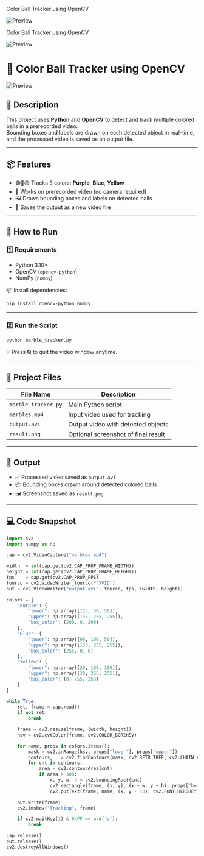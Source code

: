  Color Ball Tracker using OpenCV

![Preview](output.gif)

Color Ball Tracker using OpenCV

![Preview](output.gif)

# 🎯 Color Ball Tracker using OpenCV

![Preview](output.gif)

## 📝 Description  
This project uses **Python** and **OpenCV** to detect and track multiple colored balls in a prerecorded video.  
Bounding boxes and labels are drawn on each detected object in real-time, and the processed video is saved as an output file.

---

## 📦 Features
- 🟣🔵🟡 Tracks 3 colors: **Purple**, **Blue**, **Yellow**  
- 📁 Works on prerecorded video (no camera required)  
- 🖼 Draws bounding boxes and labels on detected balls  
- 💾 Saves the output as a new video file  

---

## 🚀 How to Run

### 1️⃣ Requirements
- Python 3.10+
- OpenCV (`opencv-python`)
- NumPy (`numpy`)

📦 Install dependencies:
```bash
pip install opencv-python numpy
```

---

### 2️⃣ Run the Script
```bash
python marble_tracker.py
```
💡 Press **Q** to quit the video window anytime.

---

## 📁 Project Files

| File Name           | Description                          |
|---------------------|--------------------------------------|
| `marble_tracker.py` | Main Python script                   |
| `marbles.mp4`       | Input video used for tracking        |
| `output.avi`        | Output video with detected objects   |
| `result.png`        | Optional screenshot of final result  |

---

## 🎥 Output
- ✅ Processed video saved as `output.avi`
- 📦 Bounding boxes drawn around detected colored balls
- 🖼 Screenshot saved as `result.png`

---

## 💻 Code Snapshot

```python
import cv2
import numpy as np

cap = cv2.VideoCapture("marbles.mp4")

width  = int(cap.get(cv2.CAP_PROP_FRAME_WIDTH))
height = int(cap.get(cv2.CAP_PROP_FRAME_HEIGHT))
fps    = cap.get(cv2.CAP_PROP_FPS)
fourcc = cv2.VideoWriter_fourcc(*'XVID')
out = cv2.VideoWriter("output.avi", fourcc, fps, (width, height))

colors = {
    "Purple": {
        "lower": np.array([125, 50, 50]),
        "upper": np.array([155, 255, 255]),
        "box_color": (200, 0, 200)
    },
    "Blue": {
        "lower": np.array([90, 100, 50]),
        "upper": np.array([130, 255, 255]),
        "box_color": (255, 0, 0)
    },
    "Yellow": {
        "lower": np.array([20, 100, 100]),
        "upper": np.array([30, 255, 255]),
        "box_color": (0, 255, 255)
    }
}

while True:
    ret, frame = cap.read()
    if not ret:
        break

    frame = cv2.resize(frame, (width, height))
    hsv = cv2.cvtColor(frame, cv2.COLOR_BGR2HSV)

    for name, props in colors.items():
        mask = cv2.inRange(hsv, props["lower"], props["upper"])
        contours, _ = cv2.findContours(mask, cv2.RETR_TREE, cv2.CHAIN_APPROX_SIMPLE)
        for cnt in contours:
            area = cv2.contourArea(cnt)
            if area > 300:
                x, y, w, h = cv2.boundingRect(cnt)
                cv2.rectangle(frame, (x, y), (x + w, y + h), props["box_color"], 2)
                cv2.putText(frame, name, (x, y - 10), cv2.FONT_HERSHEY_SIMPLEX, 0.6, props["box_color"], 2)

    out.write(frame)
    cv2.imshow("Tracking", frame)

    if cv2.waitKey(1) & 0xFF == ord('q'):
        break

cap.release()
out.release()
cv2.destroyAllWindows()

